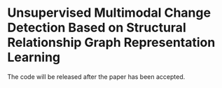 # Unsupervised Multimodal Change Detection Based on Structural Relationship Graph Representation Learning
The code will be released after the paper has been accepted.
